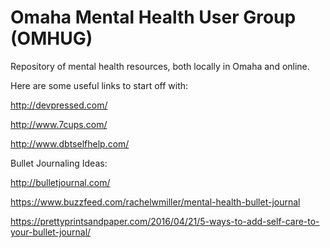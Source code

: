 # Omaha Mental Health User Group (OMHUG)
Repository of mental health resources, both locally in Omaha and online.

Here are some useful links to start off with:

http://devpressed.com/

http://www.7cups.com/

http://www.dbtselfhelp.com/


Bullet Journaling Ideas:

http://bulletjournal.com/

https://www.buzzfeed.com/rachelwmiller/mental-health-bullet-journal

https://prettyprintsandpaper.com/2016/04/21/5-ways-to-add-self-care-to-your-bullet-journal/
